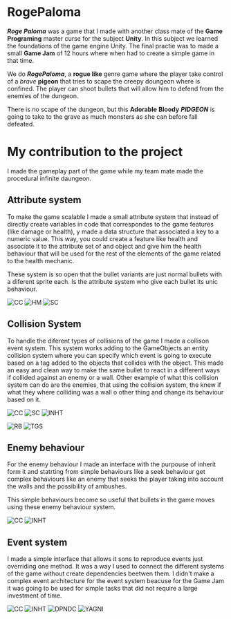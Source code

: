 # RogePaloma
***Roge Paloma*** was a game that I made with another class mate of the **Game Programing** master curse for the subject **Unity**. In this subject we learned the foundations of the game engine Unity. The final practie was to made a small **Game Jam** of 12 hours where when had to create a simple game in that time.

We do ***RogePaloma***, a **rogue like** genre game where the player take control of a *brave* **pigeon** that tries to scape the creepy doungeon where is confined. The player can shoot bullets that will allow him to defend from the enemies of the dungeon.

There is no scape of the dungeon, but this **Adorable** **Bloody** ***PIDGEON*** is going to take to the grave as much monsters as she can before fall defeated.

# My contribution to the project

I made the gameplay part of the game while my team mate made the procedural infinite daungeon.

## Attribute system

To make the game scalable I made a small attribute system that instead of directly create variables in code that correspondes to the game features (like damage or health), y made a data structure that associated a key to a numeric value. This way, you could create a feature like health and associate it to the attribute set of and object and give him the health behaviour that will be used for the rest of the elements of the game related to the health mechanic.

These system is so open that the bullet variants are just normal bullets with a diferent sprite each. Is the attribute system who give each bullet its unic behaviour.

![CC](https://img.shields.io/badge/Clean_Code-57FF70?style=for-the-badge&logo=c&logoColor=black&labelColor=D8D8D8)
![HM](https://img.shields.io/badge/Hash_Map-57FF70?style=for-the-badge&logo=c&logoColor=black&labelColor=D8D8D8)
![SC](https://img.shields.io/badge/Scalable_Code-57FF70?style=for-the-badge&logo=c&logoColor=black&labelColor=D8D8D8)

## Collision System

To handle the diferent types of collisions of the game I made a collison event system. This system works adding to the GameObjects an entity collision system where you can specify which event is going to execute based on a tag added to the objects that collides with the object. This made an easy and clean way to make the same bullet to react in a different ways if collided against an enemy or a wall. Other example of what this collision system can do are the enemies, that using the collision system, the knew if what they where colliding was a wall o other thing and change its behaviour based on it.

![CC](https://img.shields.io/badge/Clean_Code-57FF70?style=for-the-badge&logo=c&logoColor=black&labelColor=D8D8D8)
![SC](https://img.shields.io/badge/Scalable_Code-57FF70?style=for-the-badge&logo=c&logoColor=black&labelColor=D8D8D8)
![INHT](https://img.shields.io/badge/Inheritance-57FF70?style=for-the-badge&logo=c&logoColor=black&labelColor=D8D8D8)

![RB](https://img.shields.io/badge/RigidBody-62B5FF?style=for-the-badge&logo=unity&logoColor=black&labelColor=D8D8D8)
![TGS](https://img.shields.io/badge/Tags-62B5FF?style=for-the-badge&logo=unity&logoColor=black&labelColor=D8D8D8)

## Enemy behaviour
For the enemy behaviour I made an interface with the purpouse of inherit form it and statrting from simple behaviours like a seek behaviour get complex behaviours like an enemy that seeks the player taking into account the walls and the possibility of ambushes.

This simple behaviours become so useful that bullets in the game moves using these enemy behaviour system.

![CC](https://img.shields.io/badge/Clean_Code-57FF70?style=for-the-badge&logo=c&logoColor=black&labelColor=D8D8D8)
![INHT](https://img.shields.io/badge/Inheritance-57FF70?style=for-the-badge&logo=c&logoColor=black&labelColor=D8D8D8)

## Event system

I made a simple interface that allows it sons to reproduce events just overriding one method. It was a way I used to connect the different systems of the game without create dependencies beetwen them. I didn't make a complex event architecture for the event system beacuse for the Game Jam it was going to be used for simple tasks that did not require a large investment of time.

![CC](https://img.shields.io/badge/Clean_Code-57FF70?style=for-the-badge&logo=c&logoColor=black&labelColor=D8D8D8)
![INHT](https://img.shields.io/badge/Inheritance-57FF70?style=for-the-badge&logo=c&logoColor=black&labelColor=D8D8D8)
![DPNDC](https://img.shields.io/badge/Dependencies-57FF70?style=for-the-badge&logo=c&logoColor=black&labelColor=D8D8D8)
![YAGNI](https://img.shields.io/badge/YAGNI-57FF70?style=for-the-badge&logo=c&logoColor=black&labelColor=D8D8D8)
